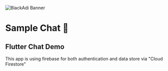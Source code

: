 ![BlackAdi Banner](https://png.pngtree.com/thumb_back/fw800/back_our/20190622/ourmid/pngtree-chinese-style-ink-dragon-banner-image_210265.jpg)


# Sample Chat 💬

## Flutter Chat Demo
This app is using firebase for both authentication and data store via "Cloud Firestore"